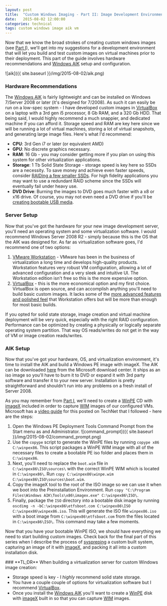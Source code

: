 ```yaml
---
layout: post
title:  "Custom Windows Imaging - Part II: Image Development Environment"
date:   2015-08-02 12:00:00
categories: technical
tags: custom windows image aik vm
---
```

Now that we know the broad strokes of creating custom windows images (see [Part I]({{site.baseurl}}/technical/custom_windows_imaging-1.html)), we'll get into my suggestions for a development environment that will let you build and test custom images on virtual machines prior to their deployment. This part of the guide involves hardware recommendations and [Windows AIK](http://www.microsoft.com/en-US/Download/details.aspx?id=5753) setup and configuration.

![aik]({{ site.baseurl }}/img/2015-08-02/aik.png)

### **Hardware Recommendations**
The [Windows AIK](http://www.microsoft.com/en-US/Download/details.aspx?id=5753) is fairly lightweight and can be installed on Windows 7/Server 2008 or later (it's designed for 7/2008). As such it can easily be run on a low-spec system - I have developed custom images in [VirtualBox](https://www.virtualbox.org/) on a laptop with a 3rd gen i5 processor, 8 Gb RAM, and a 320 Gb HDD. That being said, I would highly recommend a much snappier, and dedicated machine if you can afford it. Storage speed and RAM are key here since we will be running a lot of virtual machines, storing a lot of virtual snapshots, and generating large image files. Here's what I'd recommend:

* **CPU**: 3rd Gen i7 or later (or equivalent AMD)
* **GPU**: No discrete graphics necessary.
* **RAM**: 16 Gb - you may consider getting more if you plan on using this system for other virtualization applications.
* **Storage**: 1 Tb Solid State Storage - storage speed is key here so SSDs are a necessity. To save money and achieve even faster speeds, consider [RAIDing a few smaller SSDs](http://www.pcworld.com/article/2365767/feed-your-greed-for-speed-by-installing-ssds-in-raid-0.html). For high fidelity applications you may want to use a redundant RAID scheme since the SSDs will eventually fail under heavy use.
* **DVD Drive**: Burning the images to DVD goes much faster with a x8 or x16 drive. Of course, you may not even need a DVD drive if you'll be [creating bootable USB media](https://rufus.akeo.ie/).

### **Server Setup**
Now that you've got the hardware for your new image development server, you'll need an operating system and some virtualization software. I would recommend Windows Server 2008 R2 - simply because this is the OS that the AIK was designed for. As far as virtualization software goes, I'd recommend one of two options:

1. [VMware Workstation](https://www.vmware.com/products/workstation) - VMware has been in the business of virtualization a long time and develops high-quality products. Workstation features very robust VM configuration, allowing a lot of advanced configuration and a very sleek and intuitive UI. The Workstation edition isn't free so this is the more expensive option.
2. [VirtualBox](https://www.virtualbox.org/) - this is the more economical option and my first choice. VirtualBox is open source, and can accomplish anything you'll need to build basic custom images. It lacks some of the [more advanced features and polished feel](http://www.infoworld.com/article/2888046/virtualization/desktop-virtualization-review-vmware-workstation-vs-oracle-virtualbox.html) that Workstation offers but will be more than enough for most basic builds.

If you opted for solid state storage, image creation and virtual machine deployment will be very quick, especially with the right RAID configuration. Performance can be optimized by creating a physically or logically separate operating system partition. That way OS reads/writes do not get in the way of VM or image creation reads/writes.

### **AIK Setup**

Now that you've got your hardware, OS, and virtualization environment, it's time to install the AIK and build a Windows PE image with imageX. The AIK can be downloaded [here](https://www.microsoft.com/en-us/download/details.aspx?id=5753) from the Microsoft download center. It ships as an iso image so you'll have to burn it to DVD or expand it with 3rd party software and transfer it to your new server. Installation is pretty straightforward and shouldn't run into any problems on a fresh install of Server 2008.

As you may remember from [Part I]({{site.baseurl}}/technical/custom_windows_imaging-1.html), we'll need to create a [WinPE](https://en.wikipedia.org/wiki/Windows_Preinstallation_Environment) CD with [imageX](https://technet.microsoft.com/en-us/library/cc722145(v=ws.10).aspx) included in order to capture [WIM](https://technet.microsoft.com/en-us/library/cc749478(v=ws.10).aspx) images of our configured VMs. Microsoft has a [video guide](https://technet.microsoft.com/en-us/windows/ff657747) for this posted on TechNet that I followed - here are the steps:

1. Open the Windows PE Deployment Tools Command Prompt from the Start menu as and Administrator.
![command_prompt]({{ site.baseurl }}/img/2015-08-02/command_prompt.png)
2. Use the `copype` script to generate the WinPE files by running `copype x86 C:\winpex86`. This script packages a WinPE WIM image with all of the necessary files to create a bootable PE iso folder and places them in `C:\winpex86`.
3. Next, you'll need to replace the `boot.wim` file in `C:\winpex86\ISO\sources\` with the correct WinPE WIM which is located in `C:\winpex86\`. Run `copy C:\winpex86\winpe.wim C:\winpex86\ISO\sources\boot.wim`.
4. Copy the imageX tool to the root of the ISO image so we can use it when we boot into the Preinstallation Environment. Run `copy "C:\Program Files\Windows AIK\Tools\x86\imagex.exe" C:\winpex86\ISO\`.
5. Finally, package the `ISO` directory into a bootable disk image by running `oscdimg -n -bC:\winpex86\etfsboot.com C:\winpex86\ISO C:\winpex86\winpex86.iso`. This will generate the ISO file `winpex86.iso` with a boot image from `C:\winpex86\etfsboot.com` from the files located in `C:\winpex86\ISO\`. This command may take a few moments.

Now that you have your bootable WinPE ISO, we should have everything we need to start building custom images. Check back for the final part of this series when I describe the process of [syspreping](https://en.wikipedia.org/wiki/Sysprep) a custom built system, capturing an image of it with [imageX](https://technet.microsoft.com/en-us/library/cc722145(v=ws.10).aspx), and packing it all into a custom installation disk.

<div class="recipe" markdown="1">
### **TL;DR**
When building a virtualization server for custom Windows image creation:

* Storage speed is key - I *highly* recommend solid state storage.
* You have a couple couple of options for virtualization software but I recommend [VirtualBox](https://www.virtualbox.org/).
* Once you install the [Windows AIK](http://www.microsoft.com/en-US/Download/details.aspx?id=5753) you'll want to create a [WinPE](https://en.wikipedia.org/wiki/Windows_Preinstallation_Environment) disk with [imageX](https://technet.microsoft.com/en-us/library/cc722145(v=ws.10).aspx) built in so that you can capture [WIM](https://technet.microsoft.com/en-us/library/cc749478(v=ws.10).aspx) images.
</div>
